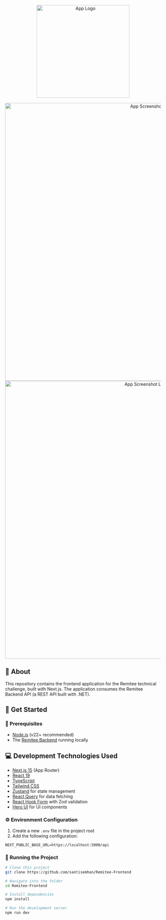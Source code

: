 <div align="center" id="top">
  <img src="https://github.com/user-attachments/assets/e07b0b03-6b80-4497-8398-b025f1388ce4" width="300" alt="App Logo" />
</div>
<br/>

<div align="center" id="top">
  <img src="https://github.com/user-attachments/assets/aa802bb9-5aae-401f-b2db-4aa93b3274b6" width="900" alt="App Screenshot" />
  <img src="https://github.com/user-attachments/assets/cf0b0976-07f8-4e70-9631-0d052349f14a" width="900" alt="App Screenshot Light" />
</div>

## :dart: About ##
This repository contains the frontend application for the Remitee technical challenge, built with Next.js. The application consumes the Remitee Backend API (a REST API built with .NET).

## :checkered_flag: Get Started ##

### 🧰 Prerequisites

- [Node.js](https://nodejs.org/) (v22+ recommended)
- The [Remitee Backend](https://github.com/santisemhan/Remitee-Backend) running locally

## :computer: Development Technologies Used ##

- [Next.js 15](https://nextjs.org/) (App Router)
- [React 19](https://react.dev/)
- [TypeScript](https://www.typescriptlang.org/)
- [Tailwind CSS](https://tailwindcss.com/)
- [Zustand](https://zustand-demo.pmnd.rs/) for state management
- [React Query](https://tanstack.com/query/latest) for data fetching
- [React Hook Form](https://react-hook-form.com/) with Zod validation
- [Hero UI](https://www.heroui.com/) for UI components

### ⚙️ Environment Configuration

1. Create a new `.env` file in the project root
2. Add the following configuration:

```env
NEXT_PUBLIC_BASE_URL=https://localhost:5000/api
```

### 🚀 Running the Project

```bash
# Clone this project
git clone https://github.com/santisemhan/Remitee-Frontend

# Navigate into the folder
cd Remitee-Frontend

# Install dependencies
npm install

# Run the development server
npm run dev
```
